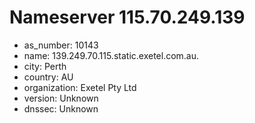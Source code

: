 # Nameserver 115.70.249.139

* as_number: 10143
* name: 139.249.70.115.static.exetel.com.au.
* city: Perth
* country: AU
* organization: Exetel Pty Ltd
* version: Unknown
* dnssec: Unknown
